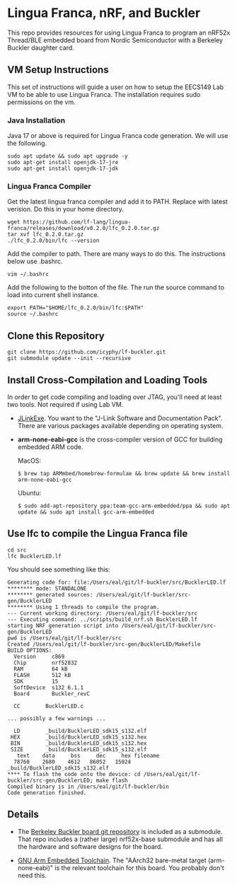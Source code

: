 # Lingua Franca, nRF, and Buckler

This repo provides resources for using Lingua Franca to program an nRF52x Thread/BLE embedded board from Nordic Semiconductor with a Berkeley Buckler daughter card.

## VM Setup Instructions
This set of instructions will guide a user on how to setup the EECS149 Lab VM to be able to use Lingua Franca. The installation requires sudo permissions on the vm.

### Java Installation
Java 17 or above is required for Lingua Franca code generation. We will use the following.

```
sudo apt update && sudo apt upgrade -y
sudo apt-get install openjdk-17-jre
sudo apt-get install openjdk-17-jdk
```

### Lingua Franca Compiler
Get the latest lingua franca compiler and add it to PATH. Replace with latest verision. Do this in your home directory.
```
wget https://github.com/lf-lang/lingua-franca/releases/download/v0.2.0/lfc_0.2.0.tar.gz
tar xvf lfc_0.2.0.tar.gz
./lfc_0.2.0/bin/lfc --version
```
Add the compiler to path. There are many ways to do this. The instructions below use .bashrc.
```
vim ~/.bashrc
```
Add the following to the botton of the file. The run the source command to load into current shell instance.
```
export PATH="$HOME/lfc_0.2.0/bin/lfc:$PATH"
source ~/.bashrc
```

## Clone this Repository

```
git clone https://github.com/icyphy/lf-buckler.git
git submodule update --init --recursive
```

## Install Cross-Compilation and Loading Tools

In order to get code compiling and loading over JTAG, you'll need at least two tools. Not required if using Lab VM.

* [JLinkExe](https://www.segger.com/downloads/jlink). You want to the "J-Link Software and Documentation Pack". There are various packages available depending on operating system.

* **arm-none-eabi-gcc** is the cross-compiler version of GCC for building embedded ARM code.

  MacOS:
  ```
  $ brew tap ARMmbed/homebrew-formulae && brew update && brew install arm-none-eabi-gcc
  ```

  Ubuntu:
  ```
  $ sudo add-apt-repository ppa:team-gcc-arm-embedded/ppa && sudo apt update && sudo apt install gcc-arm-embedded
  ```

## Use lfc to compile the Lingua Franca file

```
cd src
lfc BucklerLED.lf 
```

You should see something like this:

```
Generating code for: file:/Users/eal/git/lf-buckler/src/BucklerLED.lf
******** mode: STANDALONE
******** generated sources: /Users/eal/git/lf-buckler/src-gen/BucklerLED
******** Using 1 threads to compile the program.
--- Current working directory: /Users/eal/git/lf-buckler/src
--- Executing command: ../scripts/build_nrf.sh BucklerLED.lf
starting NRF generation script into /Users/eal/git/lf-buckler/src-gen/BucklerLED
pwd is /Users/eal/git/lf-buckler/src
Created /Users/eal/git/lf-buckler/src-gen/BucklerLED/Makefile
BUILD OPTIONS:
  Version     c869
  Chip        nrf52832
  RAM         64 kB
  FLASH       512 kB
  SDK         15
  SoftDevice  s132 6.1.1
  Board       Buckler_revC
 
  CC        BucklerLED.c

... possibly a few warnings ...

  LD        _build/BucklerLED_sdk15_s132.elf
 HEX        _build/BucklerLED_sdk15_s132.hex
 BIN        _build/BucklerLED_sdk15_s132.hex
 SIZE       _build/BucklerLED_sdk15_s132.elf
   text	   data	    bss	    dec	    hex	filename
  78760	   2680	   4612	  86052	  15024	_build/BucklerLED_sdk15_s132.elf
**** To flash the code onto the device: cd /Users/eal/git/lf-buckler/src-gen/BucklerLED; make flash
Compiled binary is in /Users/eal/git/lf-buckler/bin
Code generation finished.
```

## Details

* The [Berkeley Buckler board git repository](https://github.com/lab11/buckler) is included as a submodule. That repo includes a (rather large) nrf52x-base submodule and has all the hardware and software designs for the board. 

* [GNU Arm Embedded Toolchain](https://developer.arm.com/tools-and-software/open-source-software/developer-tools/gnu-toolchain). The "AArch32 bare-metal target (arm-none-eabi)" is the relevant toolchain for this board. You probably don't need this.

